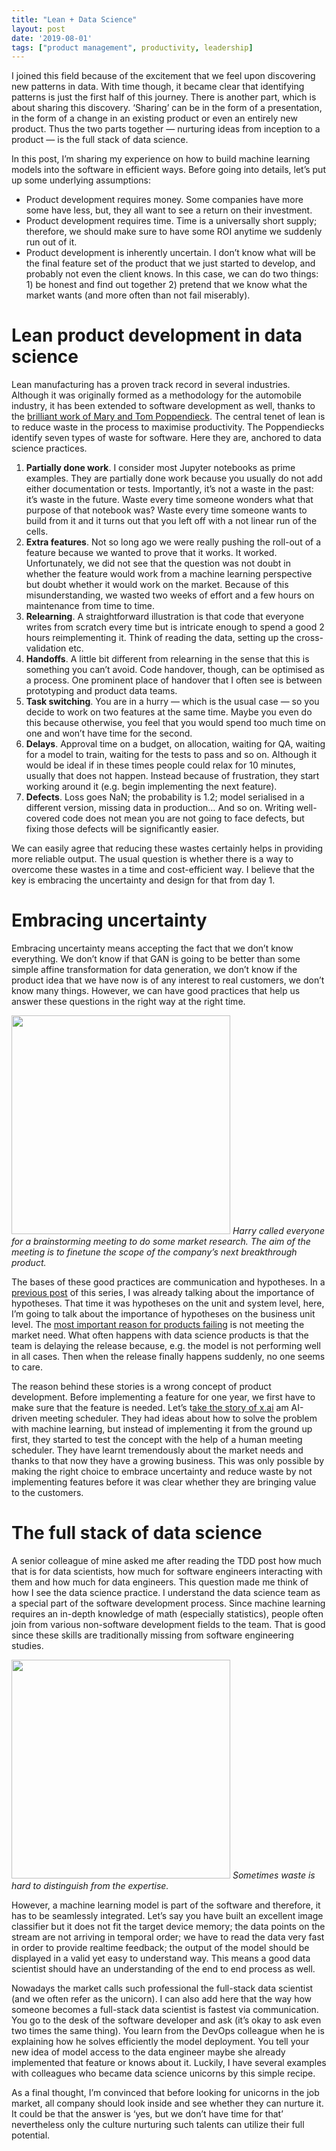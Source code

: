 ```yaml
---
title: "Lean + Data Science"
layout: post
date: '2019-08-01'
tags: ["product management", productivity, leadership]
---
```


I joined this field because of the excitement that we feel upon discovering new patterns in data. With time though, it became clear that identifying patterns is just the first half of this journey. There is another part, which is about sharing this discovery. ‘Sharing’ can be in the form of a presentation, in the form of a change in an existing product or even an entirely new product. Thus the two parts together — nurturing ideas from inception to a product — is the full stack of data science.

In this post, I’m sharing my experience on how to build machine learning models into the software in efficient ways. Before going into details, let’s put up some underlying assumptions:

-   Product development requires money. Some companies have more some have less, but, they all want to see a return on their investment.
-   Product development requires time. Time is a universally short supply; therefore, we should make sure to have some ROI anytime we suddenly run out of it.
-   Product development is inherently uncertain. I don’t know what will be the final feature set of the product that we just started to develop, and probably not even the client knows. In this case, we can do two things: 1) be honest and find out together 2) pretend that we know what the market wants (and more often than not fail miserably).

# Lean product development in data science

Lean manufacturing has a proven track record in several industries. Although it was originally formed as a methodology for the automobile industry, it has been extended to software development as well, thanks to the  [brilliant work of Mary and Tom Poppendieck](https://www.amazon.com/Lean-Software-Development-Agile-Toolkit/dp/0321150783). The central tenet of lean is to reduce waste in the process to maximise productivity. The Poppendiecks identify seven types of waste for software. Here they are, anchored to data science practices.

1.  **Partially done work**. I consider most Jupyter notebooks as prime examples. They are partially done work because you usually do not add either documentation or tests. Importantly, it’s not a waste in the past: it’s waste in the future. Waste every time someone wonders what that purpose of that notebook was? Waste every time someone wants to build from it and it turns out that you left off with a not linear run of the cells.
2.  **Extra features**. Not so long ago we were really pushing the roll-out of a feature because we wanted to prove that it works. It worked. Unfortunately, we did not see that the question was not doubt in whether the feature would work from a machine learning perspective but doubt whether it would work on the market. Because of this misunderstanding, we wasted two weeks of effort and a few hours on maintenance from time to time.
3.  **Relearning**. A straightforward illustration is that code that everyone writes from scratch every time but is intricate enough to spend a good 2 hours reimplementing it. Think of reading the data, setting up the cross-validation etc.
4.  **Handoffs**. A little bit different from relearning in the sense that this is something you can’t avoid. Code handover, though, can be optimised as a process. One prominent place of handover that I often see is between prototyping and product data teams.
5.  **Task switching**. You are in a hurry — which is the usual case — so you decide to work on two features at the same time. Maybe you even do this because otherwise, you feel that you would spend too much time on one and won’t have time for the second.
6.  **Delays**. Approval time on a budget, on allocation, waiting for QA, waiting for a model to train, waiting for the tests to pass and so on. Although it would be ideal if in these times people could relax for 10 minutes, usually that does not happen. Instead because of frustration, they start working around it (e.g. begin implementing the next feature).
7.  **Defects**. Loss goes NaN; the probability is 1.2; model serialised in a different version, missing data in production… And so on. Writing well-covered code does not mean you are not going to face defects, but fixing those defects will be significantly easier.

We can easily agree that reducing these wastes certainly helps in providing more reliable output. The usual question is whether there is a way to overcome these wastes in a time and cost-efficient way. I believe that the key is embracing the uncertainty and design for that from day 1.

# Embracing uncertainty

Embracing uncertainty means accepting the fact that we don’t know everything. We don’t know if that GAN is going to be better than some simple affine transformation for data generation, we don’t know if the product idea that we have now is of any interest to real customers, we don’t know many things. However, we can have good practices that help us answer these questions in the right way at the right time.

<img class="  wp-image-74 alignright" src="https://miro.medium.com/max/1400/1*O6oviG37CJVeDa7y8HEh0w.png" alt="" width = "auto" height="350" />
<em>Harry called everyone for a brainstorming meeting to do some market research. The aim of the meeting is to finetune the scope of the company’s next breakthrough product.</em>


The bases of these good practices are communication and hypotheses. In a  [previous post](https://medium.com/@torokagoston/test-driven-development-and-data-science-cf78ec3a9ed0)  of this series, I was already talking about the importance of hypotheses. That time it was hypotheses on the unit and system level, here, I’m going to talk about the importance of hypotheses on the business unit level. The  [most important reason for products failing](https://www.cbinsights.com/research/startup-failure-reasons-top/)  is not meeting the market need. What often happens with data science products is that the team is delaying the release because, e.g. the model is not performing well in all cases. Then when the release finally happens suddenly, no one seems to care.

The reason behind these stories is a wrong concept of product development. Before implementing a feature for one year, we first have to make sure that the feature is needed.  Let’s t[ake the story of x.ai](https://x.ai/blog/the-x-ai-story-chapter-1/) am AI-driven meeting scheduler. They had ideas about how to solve the problem with machine learning, but instead of implementing it from the ground up first, they started to test the concept with the help of a human meeting scheduler. They have learnt tremendously about the market needs and thanks to that now they have a growing business. This was only possible by making the right choice to embrace uncertainty and reduce waste by not implementing features before it was clear whether they are bringing value to the customers.

# The full stack of data science

A senior colleague of mine asked me after reading the TDD post how much that is for data scientists, how much for software engineers interacting with them and how much for data engineers. This question made me think of how I see the data science practice. I understand the data science team as a special part of the software development process. Since machine learning requires an in-depth knowledge of math (especially statistics), people often join from various non-software development fields to the team. That is good since these skills are traditionally missing from software engineering studies.

<img class="  wp-image-74 alignright" src="https://miro.medium.com/max/1400/1*QTVtzD7iqhjYhkSZRyf_4w.png" alt="" width = "auto" height="350" />
<em>Sometimes waste is hard to distinguish from the expertise.</em>

However, a machine learning model is part of the software and therefore, it has to be seamlessly integrated. Let’s say you have built an excellent image classifier but it does not fit the target device memory; the data points on the stream are not arriving in temporal order; we have to read the data very fast in order to provide realtime feedback; the output of the model should be displayed in a valid yet easy to understand way. This means a good data scientist should have an understanding of the end to end process as well.

Nowadays the market calls such professional the full-stack data scientist (and we often refer as the unicorn). I can also add here that the way how someone becomes a full-stack data scientist is fastest via communication. You go to the desk of the software developer and ask (it’s okay to ask even two times the same thing). You learn from the DevOps colleague when he is explaining how he solves efficiently the model deployment. You tell your new idea of model access to the data engineer maybe she already implemented that feature or knows about it. Luckily, I have several examples with colleagues who became data science unicorns by this simple recipe.

As a final thought, I’m convinced that before looking for unicorns in the job market, all company should look inside and see whether they can nurture it. It could be that the answer is ‘yes, but we don’t have time for that’ nevertheless only the culture nurturing such talents can utilize their full potential.


